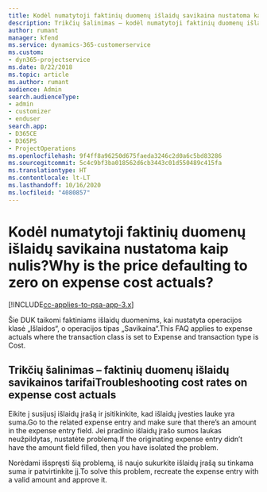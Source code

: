 ```yaml
---
title: Kodėl numatytoji faktinių duomenų išlaidų savikaina nustatoma kaip nulis?
description: Trikčių šalinimas – kodėl numatytoji faktinių duomenų išlaidų savikaina nustatoma kaip 0.
author: rumant
manager: kfend
ms.service: dynamics-365-customerservice
ms.custom:
- dyn365-projectservice
ms.date: 8/22/2018
ms.topic: article
ms.author: rumant
audience: Admin
search.audienceType:
- admin
- customizer
- enduser
search.app:
- D365CE
- D365PS
- ProjectOperations
ms.openlocfilehash: 9f4ff8a96250d675faeda3246c2d0a6c5bd83286
ms.sourcegitcommit: 5c4c9bf3ba018562d6cb3443c01d550489c415fa
ms.translationtype: HT
ms.contentlocale: lt-LT
ms.lasthandoff: 10/16/2020
ms.locfileid: "4080857"
---
```

# <a name="why-is-the-price-defaulting-to-zero-on-expense-cost-actuals"></a><span data-ttu-id="0d8a7-103">Kodėl numatytoji faktinių duomenų išlaidų savikaina nustatoma kaip nulis?</span><span class="sxs-lookup"><span data-stu-id="0d8a7-103">Why is the price defaulting to zero on expense cost actuals?</span></span>

[!INCLUDE[cc-applies-to-psa-app-3.x](../includes/cc-applies-to-psa-app-3x.md)]

<span data-ttu-id="0d8a7-104">Šie DUK taikomi faktiniams išlaidų duomenims, kai nustatyta operacijos klasė „Išlaidos“, o operacijos tipas „Savikaina“.</span><span class="sxs-lookup"><span data-stu-id="0d8a7-104">This FAQ applies to expense actuals where the transaction class is set to Expense and transaction type is Cost.</span></span>

## <a name="troubleshooting-cost-rates-on-expense-cost-actuals"></a><span data-ttu-id="0d8a7-105">Trikčių šalinimas – faktinių duomenų išlaidų savikainos tarifai</span><span class="sxs-lookup"><span data-stu-id="0d8a7-105">Troubleshooting cost rates on expense cost actuals</span></span>

<span data-ttu-id="0d8a7-106">Eikite į susijusį išlaidų įrašą ir įsitikinkite, kad išlaidų įvesties lauke yra suma.</span><span class="sxs-lookup"><span data-stu-id="0d8a7-106">Go to the related expense entry and make sure that there’s an amount in the expense entry field.</span></span> <span data-ttu-id="0d8a7-107">Jei pradinio išlaidų įrašo sumos laukas neužpildytas, nustatėte problemą.</span><span class="sxs-lookup"><span data-stu-id="0d8a7-107">If the originating expense entry didn’t have the amount field filled, then you have isolated the problem.</span></span>
 
<span data-ttu-id="0d8a7-108">Norėdami išspręsti šią problemą, iš naujo sukurkite išlaidų įrašą su tinkama suma ir patvirtinkite jį.</span><span class="sxs-lookup"><span data-stu-id="0d8a7-108">To solve this problem, recreate the expense entry with a valid amount and approve it.</span></span>
